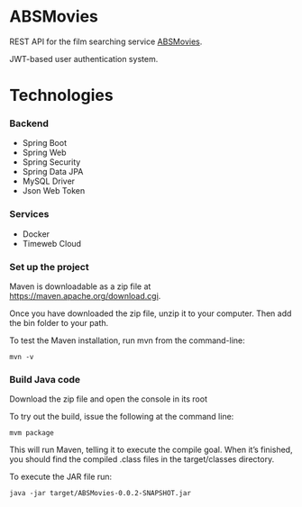 # ABSMovies

REST API for the film searching service [ABSMovies](https://github.com/Maksewsha/ABSMovies).

JWT-based user authentication system.

# Technologies

### Backend
* Spring Boot
* Spring Web
* Spring Security
* Spring Data JPA
* MySQL Driver
* Json Web Token

### Services
* Docker
* Timeweb Cloud


### Set up the project
Maven is downloadable as a zip file at https://maven.apache.org/download.cgi.

Once you have downloaded the zip file, unzip it to your computer. Then add the bin folder to your path.

To test the Maven installation, run mvn from the command-line:

`mvn -v`


### Build Java code
Download the zip file and open the console in its root

To try out the build, issue the following at the command line:

`mvm package`

This will run Maven, telling it to execute the compile goal. When it’s finished, you should 
find the compiled .class files in the target/classes directory.

To execute the JAR file run:

`java -jar target/ABSMovies-0.0.2-SNAPSHOT.jar`


